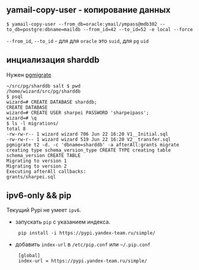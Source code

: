 ## yamail-copy-user - копирование данных

    $ yamail-copy-user --from_db=oracle:ymail/ympass@mdb302 --to_db=postgre:dbname=maildb --from_id=42 --to_id=52 -e local --force

`--from_id`, `--to_id` - для для `oracle` это `suid`, для `pg` `uid`


## инциализация sharddb

Нужен [pgmigrate](https://github.yandex-team.ru/secwall/pgmigrate)

    ~/src/pg/sharddb salt $ pwd
    /home/wizard/src/pg/sharddb
    $ psql
    wizard=# CREATE DATABASE sharddb;
    CREATE DATABASE
    wizard=# CREATE USER sharpei PASSWORD 'sharpeipass';
    wizard=# \q
    $ ls -l migrations/
    total 8
    -rw-rw-r-- 1 wizard wizard 706 Jun 22 16:20 V1__Initial.sql
    -rw-rw-r-- 1 wizard wizard 519 Jun 22 16:20 V2__transfer.sql
    pgmigrate t2 -d. -c 'dbname=sharddb' -a afterAll:grants migrate
    creating type schema_version_type CREATE TYPE creating table schema_version CREATE TABLE
    Migrating to version 1
    Migrating to version 2
    Executing afterAll callbacks:
    grants/sharpei.sql


## ipv6-only && pip
Текущий Pypi не умеет `ipv6`.

 * запускать `pip` с указанием индекса.

        pip install -i https://pypi.yandex-team.ru/simple/

 * добавить `index-url` в `/etc/pip.conf` или `~/.pip.conf`

 		[global]
		index-url = https://pypi.yandex-team.ru/simple/


